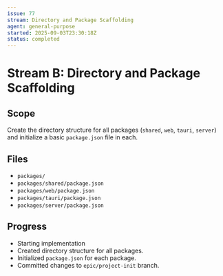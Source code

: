 ```yaml
---
issue: 77
stream: Directory and Package Scaffolding
agent: general-purpose
started: 2025-09-03T23:30:18Z
status: completed
---
```


# Stream B: Directory and Package Scaffolding

## Scope

Create the directory structure for all packages (`shared`, `web`, `tauri`, `server`) and initialize a basic `package.json` file in each.

## Files

- `packages/`
- `packages/shared/package.json`
- `packages/web/package.json`
- `packages/tauri/package.json`
- `packages/server/package.json`

## Progress

- Starting implementation
- Created directory structure for all packages.
- Initialized `package.json` for each package.
- Committed changes to `epic/project-init` branch.
